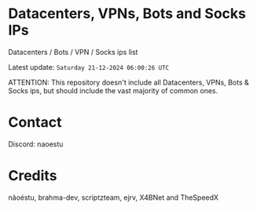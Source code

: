 # Datacenters, VPNs, Bots and Socks IPs
 
Datacenters / Bots / VPN / Socks ips list

Latest update: `Saturday 21-12-2024 06:00:26 UTC` 

ATTENTION: This repository doesn't include all Datacenters, VPNs, Bots & Socks ips, 
but should include the vast majority of common ones.

# Contact
Discord: naoestu

# Credits
nãoéstu, brahma-dev, scriptzteam, ejrv, X4BNet and TheSpeedX
